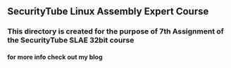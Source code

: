 ## SecurityTube Linux Assembly Expert Course

### This directory is created for the purpose of 7th Assignment of the SecurityTube SLAE 32bit course

#### for more info check out my blog 


